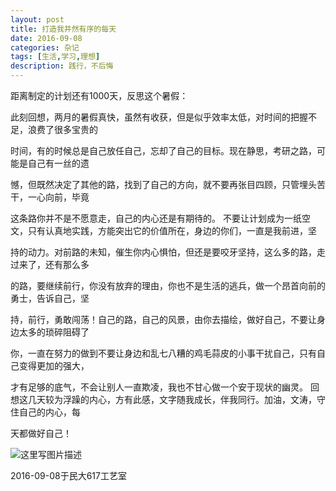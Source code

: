 ```yaml
---
layout: post
title: 打造我井然有序的每天
date: 2016-09-08
categories: 杂记
tags: [生活,学习,理想]
description: 践行，不后悔
---
```



距离制定的计划还有1000天，反思这个暑假：

此刻回想，两月的暑假真快，虽然有收获，但是似乎效率太低，对时间的把握不足，浪费了很多宝贵的

时间，有的时候总是自己放任自己，忘却了自己的目标。现在静思，考研之路，可能是自己有一丝的遗

憾，但既然决定了其他的路，找到了自己的方向，就不要再张目四顾，只管埋头苦干，一心向前，毕竟

这条路你并不是不愿意走，自己的内心还是有期待的。
不要让计划成为一纸空文，只有认真地实践，方能突出它的价值所在，身边的你们，一直是我前进，坚

持的动力。对前路的未知，催生你内心惧怕，但还是要咬牙坚持，这么多的路，走过来了，还有那么多

的路，要继续前行，你没有放弃的理由，你也不是生活的逃兵，做一个昂首向前的勇士，告诉自己，坚

持，前行，勇敢闯荡！自己的路，自己的风景，由你去描绘，做好自己，不要让身边太多的琐碎阻碍了

你，一直在努力的做到不要让身边和乱七八糟的鸡毛蒜皮的小事干扰自己，只有自己变得更加的强大，

才有足够的底气，不会让别人一直欺凌，我也不甘心做一个安于现状的幽灵。
回想这几天较为浮躁的内心，方有此感，文字随我成长，伴我同行。加油，文涛，守住自己的内心，每

天都做好自己！

![这里写图片描述](http://img.blog.csdn.net/20161217220801230?watermark/2/text/aHR0cDovL2Jsb2cuY3Nkbi5uZXQvd3d0MTg4MTE3MDc5NzE=/font/5a6L5L2T/fontsize/400/fill/I0JBQkFCMA==/dissolve/70/gravity/SouthEast)

2016-09-08于民大617工艺室
